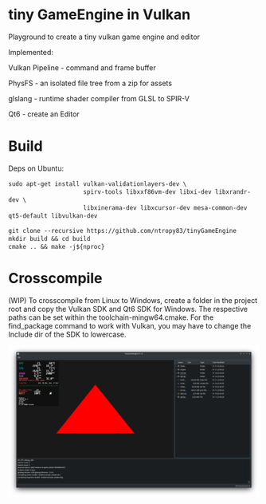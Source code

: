 # tiny GameEngine in Vulkan
Playground to create a tiny vulkan game engine and editor

Implemented:

Vulkan Pipeline - command and frame buffer

PhysFS          - an isolated file tree from a zip for assets

glslang         - runtime shader compiler from GLSL to SPIR-V

Qt6             - create an Editor

# Build
Deps on Ubuntu:
```
sudo apt-get install vulkan-validationlayers-dev \
                     spirv-tools libxxf86vm-dev libxi-dev libxrandr-dev \
                     libxinerama-dev libxcursor-dev mesa-common-dev qt5-default libvulkan-dev
```

```
git clone --recursive https://github.com/ntropy83/tinyGameEngine
mkdir build && cd build
cmake .. && make -j${nproc}
```
# Crosscompile
(WIP) To crosscompile from Linux to Windows, create a folder in the project root and copy the Vulkan SDK and Qt6 SDK for Windows.
The respective paths can be set within the toolchain-mingw64.cmake. For the find_package command to work with Vulkan, you may have to change the Include dir of the SDK to lowercase.

![Vulkan Triangle](https://github.com/ntropy83/tinyGameEngine/blob/main/screenshot_triangle_qt.png?raw=true)